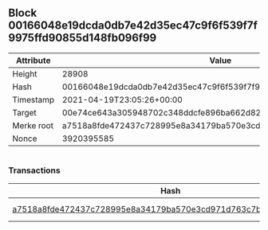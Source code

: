 ## Block 00166048e19dcda0db7e42d35ec47c9f6f539f7f9975ffd90855d148fb096f99

Attribute | Value
--- | ---
Height | 28908
Hash | 00166048e19dcda0db7e42d35ec47c9f6f539f7f9975ffd90855d148fb096f99
Timestamp | 2021-04-19T23:05:26+00:00
Target | 00e74ce643a305948702c348ddcfe896ba662d82c1a228faf4ad12250f07334e
Merke root | a7518a8fde472437c728995e8a34179ba570e3cd971d763c7ba6aef7047a6126
Nonce | 3920395585

```

```

### Transactions

Hash | Amount
--- | ---
[a7518a8fde472437c728995e8a34179ba570e3cd971d763c7ba6aef7047a6126](a7518a8fde472437c728995e8a34179ba570e3cd971d763c7ba6aef7047a6126.md) | 10.00000000 SKEPTI 
